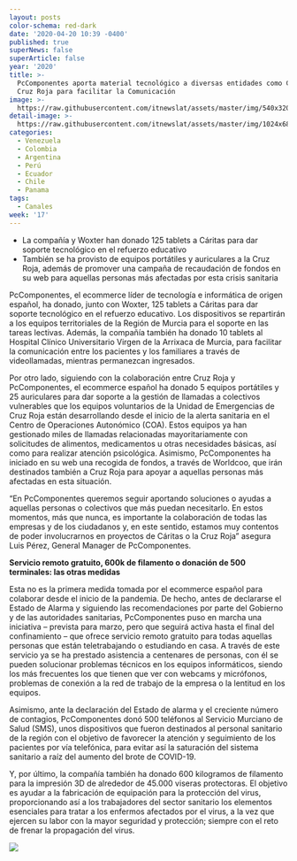 ```yaml
---
layout: posts
color-schema: red-dark
date: '2020-04-20 10:39 -0400'
published: true
superNews: false
superArticle: false
year: '2020'
title: >-
  PcComponentes aporta material tecnológico a diversas entidades como Cáritas y
  Cruz Roja para facilitar la Comunicación
image: >-
  https://raw.githubusercontent.com/itnewslat/assets/master/img/540x320/PCCompone-Caritas-p.jpg
detail-image: >-
  https://raw.githubusercontent.com/itnewslat/assets/master/img/1024x680/PCCompone-Caritas-g.jpg
categories:
  - Venezuela
  - Colombia
  - Argentina
  - Perú
  - Ecuador
  - Chile
  - Panama
tags:
  - Canales
week: '17'
---
```

- La compañía y Woxter han donado 125 tablets a Cáritas para dar soporte tecnológico en el refuerzo educativo 
- También se ha provisto de equipos portátiles y auriculares a la Cruz Roja, además de promover una campaña de recaudación de fondos  en su web para aquellas personas más afectadas por esta crisis sanitaria 

PcComponentes, el ecommerce líder de tecnología e informática de origen español, ha donado, junto con Woxter, 125 tablets a Cáritas para dar soporte tecnológico en el refuerzo educativo. Los dispositivos se repartirán a los equipos territoriales de la Región de Murcia para el soporte en las tareas lectivas. Además, la compañía también ha donado 10 tablets al Hospital Clínico Universitario Virgen de la Arrixaca de Murcia, para facilitar la comunicación entre los pacientes y los familiares a través de videollamadas, mientras permanezcan ingresados.

Por otro lado, siguiendo con la colaboración entre Cruz Roja y PcComponentes, el ecommerce español ha donado 5 equipos portátiles y 25 auriculares para dar soporte a la gestión de llamadas a colectivos vulnerables que los equipos voluntarios de la Unidad de Emergencias de Cruz Roja están desarrollando desde el inicio de la alerta sanitaria en el Centro de Operaciones Autonómico (COA). Estos equipos ya han gestionado miles de llamadas relacionadas mayoritariamente con solicitudes de alimentos, medicamentos u otras necesidades básicas, así como para realizar atención psicológica. Asimismo, PcComponentes ha iniciado en su web una recogida de fondos, a través de Worldcoo, que irán destinados también a Cruz Roja para apoyar a aquellas personas más afectadas en esta situación.

 “En PcComponentes queremos seguir aportando soluciones o ayudas a aquellas personas o colectivos que más puedan necesitarlo. En estos momentos, más que nunca, es importante la colaboración de todas las empresas y de los ciudadanos y, en este sentido, estamos muy contentos de poder involucrarnos en proyectos de Cáritas o la Cruz Roja” asegura Luis Pérez, General Manager de PcComponentes.
 
**Servicio remoto gratuito, 600k de filamento o donación de 500 terminales: las otras medidas**

Esta no es la primera medida tomada por el ecommerce español para colaborar desde el inicio de la pandemia. De hecho, antes de declararse el Estado de Alarma y siguiendo las recomendaciones por parte del Gobierno y de las autoridades sanitarias, PcComponentes puso en marcha una iniciativa – prevista para marzo, pero que seguirá activa hasta el final del confinamiento – que ofrece servicio remoto gratuito para todas aquellas personas que están teletrabajando o estudiando en casa. A través de este servicio ya se ha prestado asistencia a centenares de personas, con él se pueden solucionar problemas técnicos en los equipos informáticos, siendo los más frecuentes los que tienen que ver con webcams y micrófonos, problemas de conexión a la red de trabajo de la empresa o la lentitud en los equipos.

Asimismo, ante la declaración del Estado de alarma y el creciente número de contagios, PcComponentes donó 500 teléfonos al Servicio Murciano de Salud (SMS), unos dispositivos que fueron destinados al personal sanitario de la región con el objetivo de favorecer la atención y seguimiento de los pacientes por vía telefónica, para evitar así la saturación del sistema sanitario a raíz del aumento del brote de COVID-19.

Y, por último, la compañía también ha donado 600 kilogramos de filamento para la impresión 3D de alrededor de 45.000 viseras protectoras. El objetivo es ayudar a la fabricación de equipación para la protección del virus, proporcionando así a los trabajadores del sector sanitario los elementos esenciales para tratar a los enfermos afectados por el virus, a la vez que ejercen su labor con la mayor seguridad y protección; siempre con el reto de frenar la propagación del virus.

<img src="https://tracker.metricool.com/c3po.jpg?hash=56f88a41e39ab42c063cc51676587a04"/>


